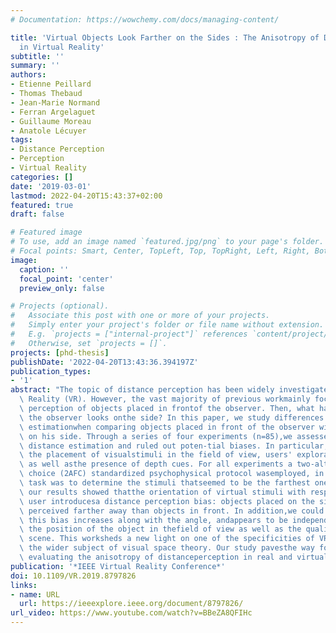 ```yaml
---
# Documentation: https://wowchemy.com/docs/managing-content/

title: 'Virtual Objects Look Farther on the Sides : The Anisotropy of Distance Perception
  in Virtual Reality'
subtitle: ''
summary: ''
authors:
- Etienne Peillard
- Thomas Thebaud
- Jean-Marie Normand
- Ferran Argelaguet
- Guillaume Moreau
- Anatole Lécuyer
tags:
- Distance Perception
- Perception
- Virtual Reality
categories: []
date: '2019-03-01'
lastmod: 2022-04-20T15:43:37+02:00
featured: true
draft: false

# Featured image
# To use, add an image named `featured.jpg/png` to your page's folder.
# Focal points: Smart, Center, TopLeft, Top, TopRight, Left, Right, BottomLeft, Bottom, BottomRight.
image:
  caption: ''
  focal_point: 'center'
  preview_only: false

# Projects (optional).
#   Associate this post with one or more of your projects.
#   Simply enter your project's folder or file name without extension.
#   E.g. `projects = ["internal-project"]` references `content/project/deep-learning/index.md`.
#   Otherwise, set `projects = []`.
projects: [phd-thesis]
publishDate: '2022-04-20T13:43:36.394197Z'
publication_types:
- '1'
abstract: "The topic of distance perception has been widely investigated in Virtual\
  \ Reality (VR). However, the vast majority of previous workmainly focused on distance\
  \ perception of objects placed in frontof the observer. Then, what happens when\
  \ the observer looks onthe side? In this paper, we study differences in distance\
  \ estimationwhen comparing objects placed in front of the observer with objectsplaced\
  \ on his side. Through a series of four experiments (n=85),we assessed participants'\
  \ distance estimation and ruled out poten-tial biases. In particular, we considered\
  \ the placement of visualstimuli in the field of view, users' exploration behavior\
  \ as well asthe presence of depth cues. For all experiments a two-alternativeforced\
  \ choice (2AFC) standardized psychophysical protocol wasemployed, in which the main\
  \ task was to determine the stimuli thatseemed to be the farthest one. In summary,\
  \ our results showed thatthe orientation of virtual stimuli with respect to the\
  \ user introducesa distance perception bias: objects placed on the sides are system-atically\
  \ perceived farther away than objects in front. In addition,we could observe that\
  \ this bias increases along with the angle, andappears to be independent of both\
  \ the position of the object in thefield of view as well as the quality of the virtual\
  \ scene. This worksheds a new light on one of the specificities of VR environmentsregarding\
  \ the wider subject of visual space theory. Our study pavesthe way for future experiments\
  \ evaluating the anisotropy of distanceperception in real and virtual environments."
publication: '*IEEE Virtual Reality Conference*'
doi: 10.1109/VR.2019.8797826
links:
- name: URL
  url: https://ieeexplore.ieee.org/document/8797826/
url_video: https://www.youtube.com/watch?v=BBeZA8QFIHc
---
```

